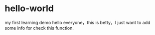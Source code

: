# hello-world
my first learning demo
hello everyone，this is betty，I just want to add some info for check this function.
